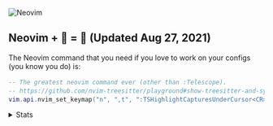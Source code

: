![Neovim](https://img.shields.io/badge/editor-Neovim-green?logo=neovim&style=plastic)
## Neovim + 🔭 = 💪 (Updated Aug 27, 2021)

The Neovim command that you need if you love to work on your configs (you know you do) is:
```lua
-- The greatest neovim command ever (other than :Telescope).
-- https://github.com/nvim-treesitter/playground#show-treesitter-and-syntax-highlight-groups-under-the-cursor
vim.api.nvim_set_keymap("n", ",t", ":TSHighlightCapturesUnderCursor<CR>", { noremap = true, silent = true })
```

<details>
  <summary>Stats</summary>
  
![Metrics](https://github.com/joelpalmer/joelpalmer/blob/main/github-metrics.svg)
  
</details>

